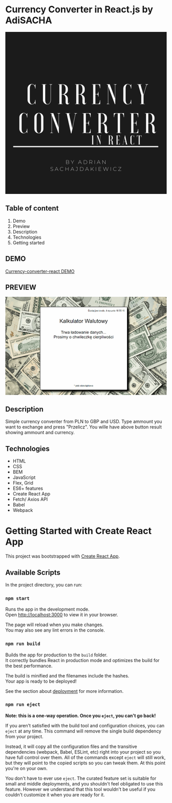 # Currency Converter in React.js by AdiSACHA
![Currency Converter with REACT](public/currencyConverter.png)

## Table of content
1. Demo
1. Preview
1. Description
1. Technologies
1. Getting started

## DEMO
[Currency-converter-react DEMO](https://adriansacha.github.io/currency-converter-react/)

## PREVIEW
![Currency Converter React Preview](public/currencyConverterReact.gif)

## Description
Simple currency conventer from PLN to GBP and USD.
Type ammount you want to exchange and press "Przelicz". You wille have above button result showing ammount and currency.

## Technologies
* HTML
* CSS
* BEM
* JavaScript
* Flex, Grid 
* ES6+ features
* Create React App
* Fetch/ Axios API
* Babel
* Webpack

# Getting Started with Create React App

This project was bootstrapped with [Create React App](https://github.com/facebook/create-react-app).

## Available Scripts
In the project directory, you can run:

### `npm start`
Runs the app in the development mode.\
Open [http://localhost:3000](http://localhost:3000) to view it in your browser.

The page will reload when you make changes.\
You may also see any lint errors in the console.


### `npm run build`
Builds the app for production to the `build` folder.\
It correctly bundles React in production mode and optimizes the build for the best performance.

The build is minified and the filenames include the hashes.\
Your app is ready to be deployed!

See the section about [deployment](https://facebook.github.io/create-react-app/docs/deployment) for more information.

### `npm run eject`

**Note: this is a one-way operation. Once you `eject`, you can't go back!**

If you aren't satisfied with the build tool and configuration choices, you can `eject` at any time. This command will remove the single build dependency from your project.

Instead, it will copy all the configuration files and the transitive dependencies (webpack, Babel, ESLint, etc) right into your project so you have full control over them. All of the commands except `eject` will still work, but they will point to the copied scripts so you can tweak them. At this point you're on your own.

You don't have to ever use `eject`. The curated feature set is suitable for small and middle deployments, and you shouldn't feel obligated to use this feature. However we understand that this tool wouldn't be useful if you couldn't customize it when you are ready for it.
